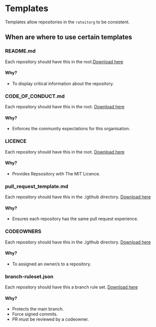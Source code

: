# Templates
Templates allow repositories in the `rateitorg` to be consistent.

## When are where to use certain templates

### README.md
Each repository should have this in the root.[Download here](https://github.com/rateitorg/.github/blob/main/templates/README.md)

#### Why?
- To display critical information about the repository.

### CODE_OF_CONDUCT.md
Each repository should have this in the root. [Download here](https://github.com/rateitorg/.github/blob/main/templates/CODE_OF_CONDUCT.md)

#### Why?
- Enforces the community expectations for this organisation.

### LICENCE
Each repository should have this in the root. [Download here](https://github.com/rateitorg/.github/blob/main/templates/LICENCE)

#### Why?
- Provides Repsository with The MIT Licence.

### pull_request_template.md
Each repository should have this in the ./gtihub directory. [Download here](https://github.com/rateitorg/.github/blob/main/templates/pull_request_template.md)

#### Why?
- Ensures each repository has the same pull request experience.

### CODEOWNERS
Each repository should have this in the ./github directory. [Download here](https://github.com/rateitorg/.github/blob/main/templates/CODEOWNERS)

#### Why?
- To assigned an owner/s to a repository.
 
### branch-ruleset.json
Each repository should have this a branch rule set. [Download here](https://github.com/rateitorg/.github/blob/main/templates/branch-ruleset.json)

#### Why?
- Protects the main branch.
- Force signed commits.
- PR must be reviewed by a codeowner.
